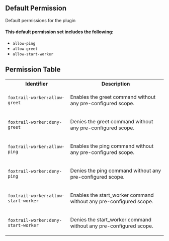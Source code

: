 ## Default Permission

Default permissions for the plugin

#### This default permission set includes the following:

- `allow-ping`
- `allow-greet`
- `allow-start-worker`

## Permission Table

<table>
<tr>
<th>Identifier</th>
<th>Description</th>
</tr>


<tr>
<td>

`foxtrail-worker:allow-greet`

</td>
<td>

Enables the greet command without any pre-configured scope.

</td>
</tr>

<tr>
<td>

`foxtrail-worker:deny-greet`

</td>
<td>

Denies the greet command without any pre-configured scope.

</td>
</tr>

<tr>
<td>

`foxtrail-worker:allow-ping`

</td>
<td>

Enables the ping command without any pre-configured scope.

</td>
</tr>

<tr>
<td>

`foxtrail-worker:deny-ping`

</td>
<td>

Denies the ping command without any pre-configured scope.

</td>
</tr>

<tr>
<td>

`foxtrail-worker:allow-start-worker`

</td>
<td>

Enables the start_worker command without any pre-configured scope.

</td>
</tr>

<tr>
<td>

`foxtrail-worker:deny-start-worker`

</td>
<td>

Denies the start_worker command without any pre-configured scope.

</td>
</tr>
</table>
